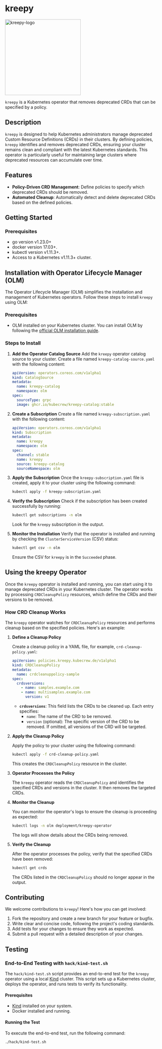 # kreepy

<img src="docs/logo/kreepy-logo.png" width="250" alt="kreepy-logo">

`kreepy` is a Kubernetes operator that removes deprecated CRDs that can be specified by a policy.

## Description

`kreepy` is designed to help Kubernetes administrators manage deprecated Custom Resource Definitions (CRDs) in their clusters. By defining policies, `kreepy` identifies and removes deprecated CRDs, ensuring your cluster remains clean and compliant with the latest Kubernetes standards. This operator is particularly useful for maintaining large clusters where deprecated resources can accumulate over time.

## Features

- **Policy-Driven CRD Management**: Define policies to specify which deprecated CRDs should be removed.
- **Automated Cleanup**: Automatically detect and delete deprecated CRDs based on the defined policies.

## Getting Started

### Prerequisites

- go version v1.23.0+
- docker version 17.03+.
- kubectl version v1.11.3+.
- Access to a Kubernetes v1.11.3+ cluster.

## Installation with Operator Lifecycle Manager (OLM)

The Operator Lifecycle Manager (OLM) simplifies the installation and management of Kubernetes operators. Follow these steps to install `kreepy` using OLM:

### Prerequisites

- OLM installed on your Kubernetes cluster. You can install OLM by following the [official OLM installation guide](https://olm.operatorframework.io/docs/getting-started/).

### Steps to Install

1. **Add the Operator Catalog Source** 
   Add the `kreepy` operator catalog source to your cluster. Create a file named `kreepy-catalog-source.yaml` with the following content:

   ```yaml
   apiVersion: operators.coreos.com/v1alpha1
   kind: CatalogSource
   metadata:
     name: kreepy-catalog
     namespace: olm
   spec:
     sourceType: grpc
     image: ghcr.io/kubecrew/kreepy-catalog:stable
   ```

2. **Create a Subscription**
   Create a file named `kreepy-subscription.yaml` with the following content:

   ```yaml
   apiVersion: operators.coreos.com/v1alpha1
   kind: Subscription
   metadata:
     name: kreepy
     namespace: olm
   spec:
     channel: stable
     name: kreepy
     source: kreepy-catalog
     sourceNamespace: olm
   ```

3. **Apply the Subscription**
   Once the `kreepy-subscription.yaml` file is created, apply it to your cluster using the following command:

   ```sh
   kubectl apply -f kreepy-subscription.yaml
   ```

4. **Verify the Subscription**
   Check if the subscription has been created successfully by running:

   ```sh
   kubectl get subscriptions -n olm
   ```

   Look for the `kreepy` subscription in the output.

5. **Monitor the Installation**
   Verify that the operator is installed and running by checking the `ClusterServiceVersion` (CSV) status:

   ```sh
   kubectl get csv -n olm
   ```

   Ensure the CSV for `kreepy` is in the `Succeeded` phase.

## Using the kreepy Operator

Once the `kreepy` operator is installed and running, you can start using it to manage deprecated CRDs in your Kubernetes cluster. The operator works by processing `CRDCleanupPolicy` resources, which define the CRDs and their versions to be removed.

### How CRD Cleanup Works

The `kreepy` operator watches for `CRDCleanupPolicy` resources and performs cleanup based on the specified policies. Here's an example:

1. **Define a Cleanup Policy**

   Create a cleanup policy in a YAML file, for example, `crd-cleanup-policy.yaml`:

   ```yaml
   apiVersion: policies.kreepy.kubecrew.de/v1alpha1
   kind: CRDCleanupPolicy
   metadata:
     name: crdcleanuppolicy-sample
   spec:
     crdsversions:
       - name: samples.example.com
       - name: multisamples.example.com
         version: v1
   ```

   - **`crdsversions`**: This field lists the CRDs to be cleaned up. Each entry specifies:
     - `name`: The name of the CRD to be removed.
     - `version` (optional): The specific version of the CRD to be removed. If omitted, all versions of the CRD will be targeted.

2. **Apply the Cleanup Policy**

   Apply the policy to your cluster using the following command:

   ```sh
   kubectl apply -f crd-cleanup-policy.yaml
   ```

   This creates the `CRDCleanupPolicy` resource in the cluster.

3. **Operator Processes the Policy**

   The `kreepy` operator reads the `CRDCleanupPolicy` and identifies the specified CRDs and versions in the cluster. It then removes the targeted CRDs.

4. **Monitor the Cleanup**

   You can monitor the operator's logs to ensure the cleanup is proceeding as expected:

   ```sh
   kubectl logs -n olm deployment/kreepy-operator
   ```

   The logs will show details about the CRDs being removed.

5. **Verify the Cleanup**

   After the operator processes the policy, verify that the specified CRDs have been removed:

   ```sh
   kubectl get crds
   ```

   The CRDs listed in the `CRDCleanupPolicy` should no longer appear in the output.

## Contributing

We welcome contributions to `kreepy`! Here's how you can get involved:

1. Fork the repository and create a new branch for your feature or bugfix.
2. Write clear and concise code, following the project's coding standards.
3. Add tests for your changes to ensure they work as expected.
4. Submit a pull request with a detailed description of your changes.

## Testing

### End-to-End Testing with `hack/kind-test.sh`

The `hack/kind-test.sh` script provides an end-to-end test for the `kreepy` operator using a local [Kind](https://kind.sigs.k8s.io/) cluster. This script sets up a Kubernetes cluster, deploys the operator, and runs tests to verify its functionality.

#### Prerequisites

- [Kind](https://kind.sigs.k8s.io/) installed on your system.
- Docker installed and running.

#### Running the Test

To execute the end-to-end test, run the following command:

```sh
./hack/kind-test.sh
```
